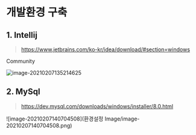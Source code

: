 # 개발환경 구축

## 1. Intellij

> https://www.jetbrains.com/ko-kr/idea/download/#section=windows

Community

![image-20210207135214625](C:\Users\전재인\Desktop\J_and_J\개발환경_구축_Image\image-20210207135214625.png)



## 2. MySql

> https://dev.mysql.com/downloads/windows/installer/8.0.html

![image-20210207140704508](환경설정 Image/image-20210207140704508.png)